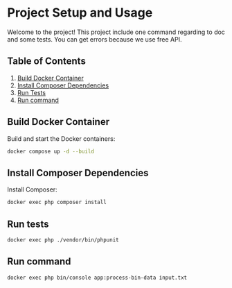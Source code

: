 # Project Setup and Usage

Welcome to the project! This project include one command regarding to doc and some tests.
You can get errors because we use free API.

## Table of Contents

1. [Build Docker Container](#build-docker-container)
2. [Install Composer Dependencies](#install-composer-dependencies)
3. [Run Tests](#run-tests)
4. [Run command](#run-command)

## Build Docker Container

Build and start the Docker containers:

```bash
docker compose up -d --build
```

## Install Composer Dependencies

Install Composer:

```bash
docker exec php composer install
```

## Run tests

```bash
docker exec php ./vendor/bin/phpunit
```

## Run command

```bash
docker exec php bin/console app:process-bin-data input.txt
```


